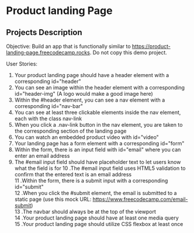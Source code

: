 # Product landing Page

## Projects Description 

Objective: Build an app that is functionally similar to https://product-landing-page.freecodecamp.rocks. Do not copy this demo project.

User Stories:

1. Your product landing page should have a header element with a corresponding id="header"  
2. You can see an image within the header element with a corresponding id="header-img" (A logo would make a good image here)  
3. Within the #header element, you can see a nav element with a corresponding id="nav-bar"  
4. You can see at least three clickable elements inside the nav element, each with the class nav-link  
5. When you click a .nav-link button in the nav element, you are taken to the corresponding section of the landing page  
6. You can watch an embedded product video with id="video"  
7. Your landing page has a form element with a corresponding id="form"  
8. Within the form, there is an input field with id="email" where you can enter an email address  
9. The #email input field should have placeholder text to let users know what the field is for 
10 .The #email input field uses HTML5 validation to confirm that the entered text is an email address  
11 .Within the form, there is a submit input with a corresponding id="submit"  
12 .When you click the #submit element, the email is submitted to a static page (use this mock URL: https://www.freecodecamp.com/email-submit)  
13 .The navbar should always be at the top of the viewport  
14 .Your product landing page should have at least one media query  
15 .Your product landing page should utilize CSS flexbox at least once   
